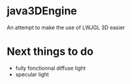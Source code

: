 # java3DEngine
An attempt to make the use of LWJGL 3D easier

# Next things to do
- fully fonctionnal diffuse light
- specular light
